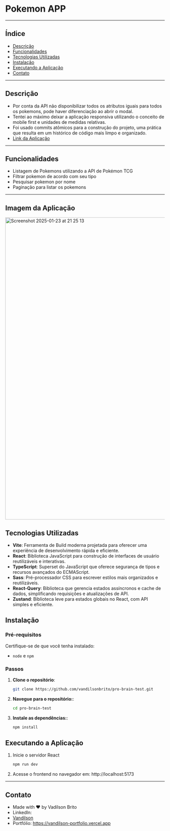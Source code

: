 # **Pokemon APP**

---

## Índice

- [Descrição](#descrição)
- [Funcionalidades](#funcionalidades)
- [Tecnologias Utilizadas](#tecnologias-utilizadas)
- [Instalação](#instalação)
- [Executando a Aplicação](#executando-a-aplicação)
- [Contato](#contato)

---

## Descrição

- Por conta da API não disponibilizar todos os atributos iguais para todos os pokemons, pode haver diferenciação ao abrir o modal.
- Tentei ao máximo deixar a aplicação responsiva utilizando o conceito de mobile first e unidades de medidas relativas.
- Foi usado commits atômicos para a construção do projeto, uma prática que resulta em um histórico de código mais limpo e organizado.
- [Link da Aplicação](https://pro-brain-teste-tecnico.vercel.app/)

---

## Funcionalidades

- Listagem de Pokemons utilizando a API de Pokémon TCG
- Filtrar pokemon de acordo com seu tipo
- Pesquisar pokemon por nome
- Paginação para listar os pokemons

---

## Imagem da Aplicação

<img width="953" alt="Screenshot 2025-01-23 at 21 25 13" src="https://github.com/user-attachments/assets/bacaf1bc-985b-4671-81e8-fdcecda279c2" />

## Tecnologias Utilizadas

- **Vite**: Ferramenta de Build moderna projetada para oferecer uma experiência de desenvolvimento rápida e eficiente.
- **React**: Biblioteca JavaScript para construção de interfaces de usuário reutilizáveis e interativas.
- **TypeScript**: Superset do JavaScript que oferece segurança de tipos e recursos avançados do ECMAScript.
- **Sass**: Pré-processador CSS para escrever estilos mais organizados e reutilizáveis.
- **React-Query**: Biblioteca que gerencia estados assíncronos e cache de dados, simplificando requisições e atualizações de API.
- **Zustand**: Biblioteca leve para estados globais no React, com API simples e eficiente.

## Instalação

### **Pré-requisitos**
Certifique-se de que você tenha instalado:
- `node` e `npm`

### **Passos**

1. **Clone o repositório**:
   ```bash
   git clone https://github.com/vandilsonbrito/pro-brain-test.git
    ```

2. **Navegue para o repositório:**:

   ```bash
   cd pro-brain-test
   ```

3. **Instale as dependências:**:

     ```bash
     npm install
     ```
    
## Executando a Aplicação

1. Inicie o servidor React
   ```bash
   npm run dev
   ```
3. Acesse o frontend no navegador em: http://localhost:5173

---

## Contato
- Made with ❤️ by Vadilson Brito
- LinkedIn:
- [Vandilson](https://www.linkedin.com/in/vandilson-brito-desenvolvedor-frontend/)
- Portfólio: https://vandilson-portfolio.vercel.app
